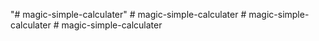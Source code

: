 "# magic-simple-calculater" 
#   m a g i c - s i m p l e - c a l c u l a t e r  
 #   m a g i c - s i m p l e - c a l c u l a t e r  
 #   m a g i c - s i m p l e - c a l c u l a t e r  
 
